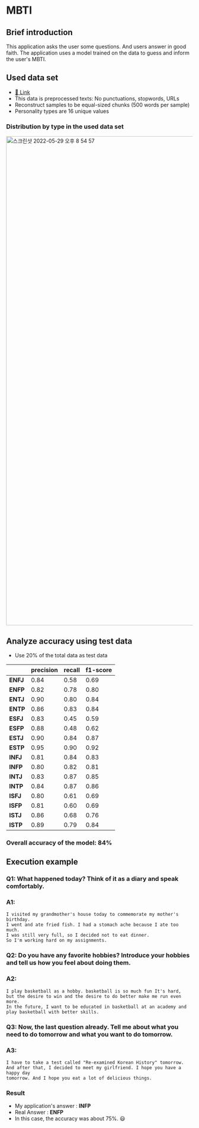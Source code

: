 # MBTI

## Brief introduction
This application asks the user some questions. And users answer in good faith. The application uses a model trained on the data to guess and inform the user's MBTI.

## Used data set 
* [🔗 Link](https://www.kaggle.com/code/amishra527/mbti-500/data)
* This data is preprocessed texts: No punctuations, stopwords, URLs
* Reconstruct samples to be equal-sized chunks (500 words per sample)
* Personality types are 16 unique values

### Distribution by type in the used data set 
<img width="1317" alt="스크린샷 2022-05-29 오후 8 54 57" src="https://user-images.githubusercontent.com/33858991/170870819-33ef5600-63da-46eb-b9e5-9d64338e45f6.png">

## Analyze accuracy using test data
* Use 20% of the total data as test data

|  | precision | recall | f1-score |
| --- | --- | --- | --- |
| **ENFJ** | 0.84 | 0.58 | 0.69 |
| **ENFP** | 0.82 | 0.78 | 0.80 |
| **ENTJ** | 0.90 | 0.80 | 0.84 |
| **ENTP** | 0.86 | 0.83 | 0.84 |
| **ESFJ** | 0.83 | 0.45 | 0.59 |
| **ESFP** | 0.88 | 0.48 | 0.62 |
| **ESTJ** | 0.90 | 0.84 | 0.87 |
| **ESTP** | 0.95 | 0.90 | 0.92 |
| **INFJ** | 0.81 | 0.84 | 0.83 |
| **INFP** | 0.80 | 0.82 | 0.81 |
| **INTJ** | 0.83 | 0.87 | 0.85 |
| **INTP** | 0.84 | 0.87 | 0.86 |
| **ISFJ** | 0.80 | 0.61 | 0.69 |
| **ISFP** | 0.81 | 0.60 | 0.69 |
| **ISTJ** | 0.86 | 0.68 | 0.76 |
| **ISTP** | 0.89 | 0.79 | 0.84 |

### Overall accuracy of the model: 84%

## Execution example

### Q1: What happened today? Think of it as a diary and speak comfortably.
### A1: 
    I visited my grandmother's house today to commemorate my mother's birthday. 
    I went and ate fried fish. I had a stomach ache because I ate too much. 
    I was still very full, so I decided not to eat dinner. 
    So I'm working hard on my assignments.

### Q2: Do you have any favorite hobbies? Introduce your hobbies and tell us how you feel about doing them.
### A2:
    I play basketball as a hobby. basketball is so much fun It's hard, 
    but the desire to win and the desire to do better make me run even more. 
    In the future, I want to be educated in basketball at an academy and 
    play basketball with better skills.

### Q3: Now, the last question already. Tell me about what you need to do tomorrow and what you want to do tomorrow.
### A3: 
    I have to take a test called "Re-examined Korean History" tomorrow. 
    And after that, I decided to meet my girlfriend. I hope you have a happy day 
    tomorrow. And I hope you eat a lot of delicious things.
    
### Result
* My application's answer : **INFP**
* Real Answer : **ENFP**
* In this case, the accuracy was about 75%. 😃
